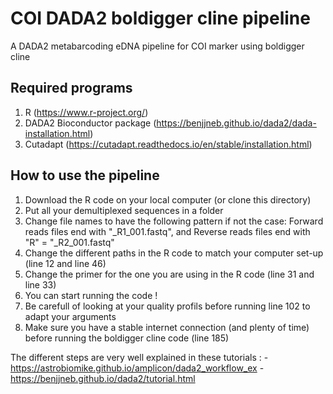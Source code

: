 # COI DADA2 boldigger cline pipeline

A DADA2 metabarcoding eDNA pipeline for COI marker using boldigger cline

## Required programs

1. R (https://www.r-project.org/)
2. DADA2 Bioconductor package (https://benjjneb.github.io/dada2/dada-installation.html)
3. Cutadapt (https://cutadapt.readthedocs.io/en/stable/installation.html)

## How to use the pipeline 

1. Download the R code on your local computer (or clone this directory)
2. Put all your demultiplexed sequences in a folder
3. Change file names to have the following pattern if not the case: Forward reads files end with "_R1_001.fastq", and Reverse reads files end with "R" = "_R2_001.fastq"
4. Change the different paths in the R code to match your computer set-up (line 12 and line 46)
5. Change the primer for the one you are using in the R code (line 31 and line 33)
6. You can start running the code ! 
7. Be carefull of looking at your quality profils before running line 102 to adapt your arguments
8. Make sure you have a stable internet connection (and plenty of time) before running the boldigger cline code (line 185)

The different steps are very well explained in these tutorials : 
-https://astrobiomike.github.io/amplicon/dada2_workflow_ex
-https://benjjneb.github.io/dada2/tutorial.html

